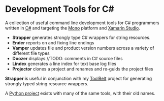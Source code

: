 # Development Tools for C#

A collection of useful command line development tools for C# programmers written in [C#](http://en.wikipedia.org/wiki/C_Sharp_&lpar;programming_language&rpar;) and targeting the [Mono](http://www.mono-project.com/) platform and [Xamarin Studio](http://xamarin.com/studio).

- __Strapper__ generates strongly type C# wrappers for string resources.
- __Ender__ reports on and fixing line endings
- __Vamper__ updates file and product version numbers across a variety of different file types
- __Doozer__ displays //TODO: comments in C# source files
- __Lindex__ generates a line index for text base log files
- __Projector__ clones a project and renames and re-guids the project files

__Strapper__ is useful in conjunction with my [ToolBelt](https://github.com/jlyonsmith/ToolBelt) project for generating strongly typed string resource wrappers.

A [Python project](https://github.com/jlyonsmith/Tools) exists with many of the same tools, with their old names.
